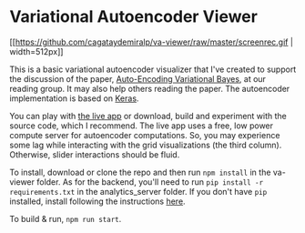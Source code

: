 
Variational Autoencoder Viewer  
============================== 

[[https://github.com/cagataydemiralp/va-viewer/raw/master/screenrec.gif | width=512px]]

This is a basic variational autoencoder  visualizer that I've created to support the discussion of
the paper, [Auto-Encoding Variational Bayes](https://arxiv.org/pdf/1312.6114.pdf), at our reading 
group. It may also help others reading the paper. The autoencoder implementation is based 
on [Keras](https://github.com/keras-team/keras/blob/master/examples/variational_autoencoder.py). 

You can play with [the live app](http://hci.stanford.edu/~cagatay/projects/va-viewer/) or download, 
build and experiment with the source code, which I
recommend. The live app uses a free, low power compute server for autoencoder
computations. So, you may experience some lag while interacting with the grid
visualizations (the third column). Otherwise, slider interactions should be
fluid.  

To install, download or clone the repo and then run `npm install` in the
va-viewer folder. As for the backend, you'll need to run `pip install -r requirements.txt`
in the analytics_server folder. If you don't have `pip` installed, install following 
the instructions [here](https://pip.pypa.io/en/stable/installing/).  
    

To build & run, `npm run start`.

